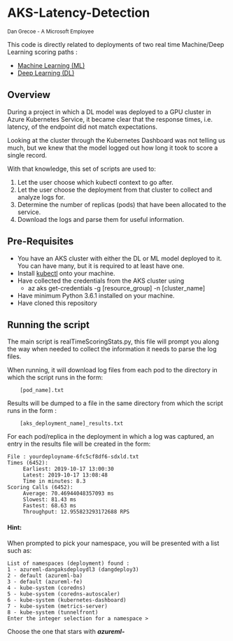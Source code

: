 # AKS-Latency-Detection
<sup> Dan Grecoe - A Microsoft Employee </sup>

This code is directly related to deployments of two real time Machine/Deep Learning scoring paths :

* [Machine Learning (ML)](https://github.com/microsoft/MLAKSDeployAML)
* [Deep Learning (DL)](https://github.com/microsoft/AKSDeploymentTutorialAML)


## Overview
During a project in which a DL model was deployed to a GPU cluster in Azure Kubernetes Service, it became clear that the response times, i.e. latency,  of the endpoint did not match expectations. 

Looking at the cluster through the Kubernetes Dashboard was not telling us much, but we knew that the model logged out how long it took to score a single record. 

With that knowledge, this set of scripts are used to:
1. Let the user choose which kubectl context to go after. 
2. Let the user choose the deployment from that cluster to collect and analyze logs for. 
3. Determine the number of replicas (pods) that have been allocated to the service.
4. Download the logs and parse them for useful information.

## Pre-Requisites
* You have an AKS cluster with either the DL or ML model deployed to it. You can have many, but it is required to at least have one. 
* Install [kubectl](https://kubernetes.io/docs/tasks/tools/install-kubectl/) onto your machine. 
* Have collected the credentials from the AKS cluster using 
    * az aks get-credentials -g [resource_group] -n [cluster_name]
* Have minimum Python 3.6.1 installed on your machine.
* Have cloned this repository
 
## Running the script
The main script is realTimeScoringStats.py, this file will prompt you along the way when needed to collect the information it needs to parse the log files. 

When running, it will download log files from each pod to the directory in which the script runs in the form:

```
    [pod_name].txt
```

Results will be dumped to a file in the same directory from which the script runs in the form :

```
    [aks_deployment_name]_results.txt
```

For each pod/replica in the deployment in which a log was captured, an entry in the results file will be created in the form:

```
File : yourdeployname-6fc5cf8df6-sdxld.txt
Times (6452):
	 Earliest: 2019-10-17 13:00:30
	 Latest: 2019-10-17 13:08:48
	 Time in minutes: 8.3
Scoring Calls (6452):
	 Average: 70.46944048357093 ms
	 Slowest: 81.43 ms
	 Fastest: 68.63 ms
	 Throughput: 12.955823293172688 RPS
```

#### Hint: 
When prompted to pick your namespace, you will be presented with a list such as:

```
List of namespaces (deployment) found :
1 - azureml-dangaksdeploydl3 (dangdeploy3)
2 - default (azureml-ba)
3 - default (azureml-fe)
4 - kube-system (coredns)
5 - kube-system (coredns-autoscaler)
6 - kube-system (kubernetes-dashboard)
7 - kube-system (metrics-server)
8 - kube-system (tunnelfront)
Enter the integer selection for a namespace >
```

Choose the one that stars with ___azureml-___
